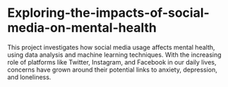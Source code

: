 # Exploring-the-impacts-of-social-media-on-mental-health
This project investigates how social media usage affects mental health, using data analysis and machine learning techniques. With the increasing role of platforms like Twitter, Instagram, and Facebook in our daily lives, concerns have grown around their potential links to anxiety, depression, and loneliness.
